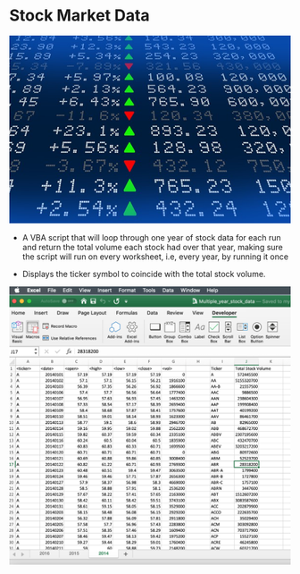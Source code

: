 # Stock Market Data

![stock Market](Images/stockmarket.jpg)

* A VBA script that will loop through one year of stock data for each run and return the total volume each stock had over that year, making sure the script will run on every worksheet, i.e, every year, by running it once

* Displays the ticker symbol to coincide with the total stock volume.

![2014 Stock Data](Images/2014_stock_data.png)
